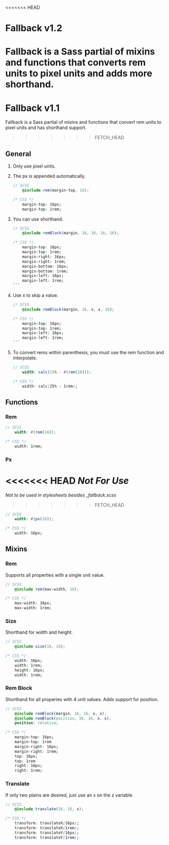<<<<<<< HEAD
# Fallback v1.2

Fallback is a Sass partial of mixins and functions that converts rem units to pixel units and adds more shorthand.
=======
# Fallback v1.1

Fallback is a Sass partial of mixins and functions that convert rem units to pixel units and has shorthand support.
>>>>>>> FETCH_HEAD



## General

1. Only use pixel units.

2. The px is appended automatically.
	```scss
	// SCSS
		@include rem(margin-top, 16);
	```
	```css
	/* CSS */
		margin-top: 16px;
		margin-top: 1rem;
	```

3. You can use shorthand.
	```scss
	// SCSS
		@include remBlock(margin, 16, 16, 16, 16);
	```
	````css
	/* CSS */
		margin-top: 16px;
		margin-top: 1rem;
		margin-right: 16px;
		margin-right: 1rem;
		margin-bottom: 16px;
		margin-bottom: 1rem;
		margin-left: 16px;
		margin-left: 1rem;
	```

4. Use x to skip a value.
	```scss
	// SCSS
		@include remBlock(margin, 16, x, x, 16);
	```
	````css
	/* CSS */
		margin-top: 16px;
		margin-top: 1rem;
		margin-left: 16px;
		margin-left: 1rem;
	```

5. To convert rems within parenthesis, you must use the rem function and interpolate.
	```scss
	// SCSS
		width: calc(25% - #{rem(16)});
	```
	```css
	/* CSS */
		width: calc(25% - 1rem);
	```

## Functions
### Rem
```scss
// SCSS
	width: #{rem(16)};
```
```css
/* CSS */
	width: 1rem;
```
### Px
<<<<<<< HEAD
*Not For Use*
=======
*Not to be used in stylesheets besides _fallback.scss*
>>>>>>> FETCH_HEAD
```scss
// SCSS
	width: #{px(16)};
```
```css
/* CSS */
	width: 16px;
```

## Mixins
### Rem
Supports all properties with a single unit value.
```scss
// SCSS
	@include rem(max-width, 16);
```
```css
/* CSS */
	max-width: 16px;
	max-width: 1rem;
```

### Size
Shorthand for width and height.
```scss
// SCSS
	@include size(16, 16);
```
```css
/* CSS */
	width: 16px;
	width: 1rem;
	height: 16px;
	width: 1rem;
```
		
### Rem Block
Shorthand for all properies with 4 unit values.
Adds support for position.
```scss
// SCSS
	@include remBlock(margin, 16, 16, x, x);
	@include remBlock(position, 16, 16, x, x);
	position: relative;
```
```css
/* CSS */
	margin-top: 16px;
	margin-top: 1rem
	margin-right: 16px;
	margin-right: 1rem;
	top: 16px;
	top: 1rem
	right: 16px;
	right: 1rem;
```

### Translate
If only two plains are desired, just use an x on the z variable.
```scss
// SCSS
	@include translate(16, 16, x);
```
```css
/* CSS */
	transform: translateX(16px);
	transform: translateX(1rem);
	transform: translateY(16px);
	transform: translateY(1rem);
```
